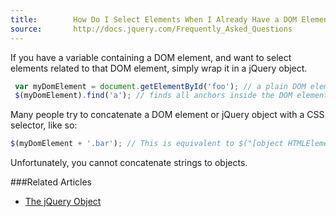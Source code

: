```yaml
---
title:        How Do I Select Elements When I Already Have a DOM Element?
source:       http://docs.jquery.com/Frequently_Asked_Questions
---
```


If you have a variable containing a DOM element, and want to select elements related to that DOM element, simply wrap it in a jQuery object.

``` js
 var myDomElement = document.getElementById('foo'); // a plain DOM element
 $(myDomElement).find('a'); // finds all anchors inside the DOM element
```

Many people try to concatenate a DOM element or jQuery object with a CSS selector, like so:

``` js
$(myDomElement + '.bar'); // This is equivalent to $("[object HTMLElement].bar")
```

Unfortunately, you cannot concatenate strings to objects.

###Related Articles

* [The jQuery Object](/using-jquery-core/jquery-object/)